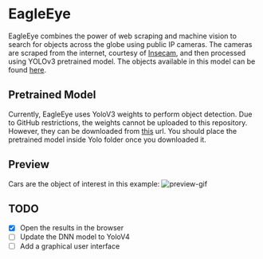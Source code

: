 # EagleEye
EagleEye combines the power of web scraping and machine vision to search for objects across the globe using public IP cameras. The cameras are scraped from the internet, courtesy of [Insecam](https://insecam.org), and then processed using YOLOv3 pretrained model. The objects available in this model can be found [here](https://github.com/pjreddie/darknet/blob/master/data/coco.names).

## Pretrained Model
Currently, EagleEye uses YoloV3 weights to perform object detection. Due to GitHub restrictions, the weights cannot be uploaded to this repository. However, they can be downloaded from [this](https://pjreddie.com/media/files/yolov3.weights) url. You should place the pretrained model inside Yolo folder once you downloaded it.

## Preview
Cars are the object of interest in this example:
![preview-gif](examples/preview.gif)

## TODO
- [X] Open the results in the browser
- [ ] Update the DNN model to YoloV4
- [ ] Add a graphical user interface
